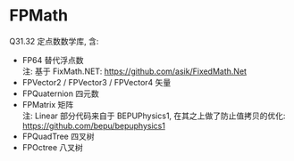 # FPMath
Q31.32 定点数数学库, 含:  
- FP64 替代浮点数  
注: 基于 FixMath.NET: https://github.com/asik/FixedMath.Net  
- FPVector2 / FPVector3 / FPVector4 矢量  
- FPQuaternion 四元数  
- FPMatrix 矩阵  
注: Linear 部分代码来自于 BEPUPhysics1, 在其之上做了防止值拷贝的优化: https://github.com/bepu/bepuphysics1  
- FPQuadTree 四叉树  
- FPOctree 八叉树  
